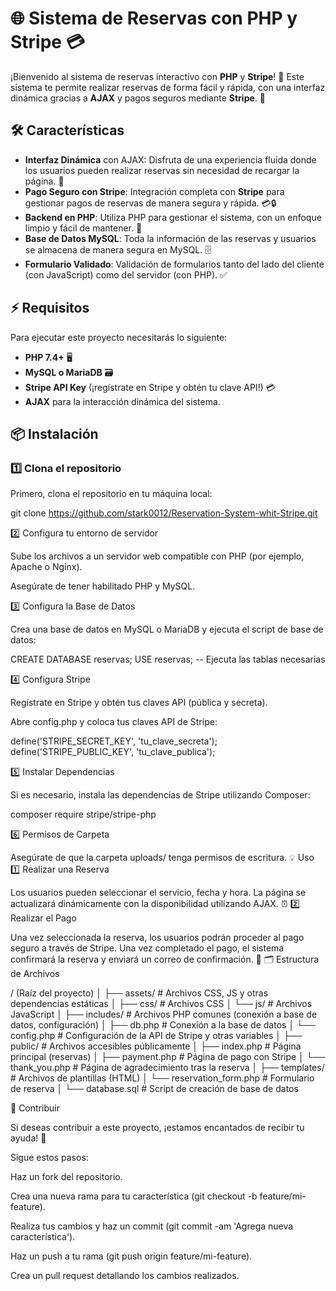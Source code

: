 # 🌐 Sistema de Reservas con PHP y Stripe 💳

¡Bienvenido al sistema de reservas interactivo con **PHP** y **Stripe**! 🎉 Este sistema te permite realizar reservas de forma fácil y rápida, con una interfaz dinámica gracias a **AJAX** y pagos seguros mediante **Stripe**. 🚀

## 🛠️ Características

- **Interfaz Dinámica** con AJAX: Disfruta de una experiencia fluida donde los usuarios pueden realizar reservas sin necesidad de recargar la página. 🔄
- **Pago Seguro con Stripe**: Integración completa con **Stripe** para gestionar pagos de reservas de manera segura y rápida. 💳🔒
- **Backend en PHP**: Utiliza PHP para gestionar el sistema, con un enfoque limpio y fácil de mantener. 🔧
- **Base de Datos MySQL**: Toda la información de las reservas y usuarios se almacena de manera segura en MySQL. 🗄️
- **Formulario Validado**: Validación de formularios tanto del lado del cliente (con JavaScript) como del servidor (con PHP). ✅

## ⚡ Requisitos

Para ejecutar este proyecto necesitarás lo siguiente:

- **PHP 7.4+** 🖥️
- **MySQL o MariaDB** 🗃️
- **Stripe API Key** (¡regístrate en Stripe y obtén tu clave API!) 💳
- **AJAX** para la interacción dinámica del sistema.

## 📦 Instalación

### 1️⃣ Clona el repositorio
Primero, clona el repositorio en tu máquina local:

git clone https://github.com/stark0012/Reservation-System-whit-Stripe.git

2️⃣ Configura tu entorno de servidor

  Sube los archivos a un servidor web compatible con PHP (por ejemplo, Apache o Nginx).

  Asegúrate de tener habilitado PHP y MySQL.

3️⃣ Configura la Base de Datos

Crea una base de datos en MySQL o MariaDB y ejecuta el script de base de datos:

CREATE DATABASE reservas;
USE reservas;
-- Ejecuta las tablas necesarias

4️⃣ Configura Stripe

  Regístrate en Stripe y obtén tus claves API (pública y secreta).

  Abre config.php y coloca tus claves API de Stripe:

define('STRIPE_SECRET_KEY', 'tu_clave_secreta');
define('STRIPE_PUBLIC_KEY', 'tu_clave_publica');

5️⃣ Instalar Dependencias

Si es necesario, instala las dependencias de Stripe utilizando Composer:

composer require stripe/stripe-php

6️⃣ Permisos de Carpeta

Asegúrate de que la carpeta uploads/ tenga permisos de escritura.
💡 Uso
1️⃣ Realizar una Reserva

Los usuarios pueden seleccionar el servicio, fecha y hora. La página se actualizará dinámicamente con la disponibilidad utilizando AJAX. ⏰
2️⃣ Realizar el Pago

Una vez seleccionada la reserva, los usuarios podrán proceder al pago seguro a través de Stripe. Una vez completado el pago, el sistema confirmará la reserva y enviará un correo de confirmación. 📧
🗂️ Estructura de Archivos

/ (Raíz del proyecto)
│
├── assets/                # Archivos CSS, JS y otras dependencias estáticas
│   ├── css/               # Archivos CSS
│   └── js/                # Archivos JavaScript
│
├── includes/              # Archivos PHP comunes (conexión a base de datos, configuración)
│   ├── db.php             # Conexión a la base de datos
│   └── config.php         # Configuración de la API de Stripe y otras variables
│
├── public/                # Archivos accesibles públicamente
│   ├── index.php          # Página principal (reservas)
│   ├── payment.php        # Página de pago con Stripe
│   └── thank_you.php      # Página de agradecimiento tras la reserva
│
├── templates/             # Archivos de plantillas (HTML)
│   └── reservation_form.php  # Formulario de reserva
│
└── database.sql           # Script de creación de base de datos

🤝 Contribuir

Si deseas contribuir a este proyecto, ¡estamos encantados de recibir tu ayuda! 🙌

Sigue estos pasos:

  Haz un fork del repositorio.

  Crea una nueva rama para tu característica (git checkout -b feature/mi-feature).

  Realiza tus cambios y haz un commit (git commit -am 'Agrega nueva característica').

  Haz un push a tu rama (git push origin feature/mi-feature).

  Crea un pull request detallando los cambios realizados.
